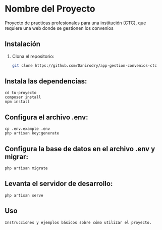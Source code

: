 # Nombre del Proyecto

Proyecto de practicas profesionales para una institución (CTC), que requiere una web donde se gestionen los convenios

## Instalación

1. Clona el repositorio:
   ```bash
   git clone https://github.com/Danirodry/app-gestion-convenios-ctc

## Instala las dependencias:
    cd tu-proyecto
    composer install
    npm install
## Configura el archivo .env:
    cp .env.example .env
    php artisan key:generate
## Configura la base de datos en el archivo .env y migrar:
    php artisan migrate
## Levanta el servidor de desarrollo:
    php artisan serve

## Uso
    Instrucciones y ejemplos básicos sobre cómo utilizar el proyecto.